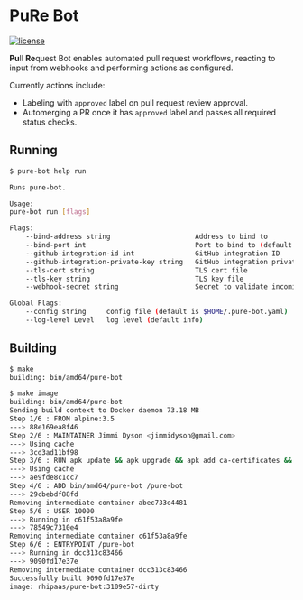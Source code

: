# PuRe Bot

[![license](https://img.shields.io/github/license/redhat-ipaas/pure-bot.svg)](https://raw.githubusercontent.com/redhat-ipaas/pure-bot/master/LICENSE)

**Pu**ll **Re**quest Bot enables automated pull request workflows, reacting to input from webhooks and
performing actions as configured.

Currently actions include:

* Labeling with `approved` label on pull request review approval.
* Automerging a PR once it has `approved` label and passes all required status checks.

## Running

```bash
$ pure-bot help run

Runs pure-bot.

Usage:
pure-bot run [flags]

Flags:
    --bind-address string                     Address to bind to
    --bind-port int                           Port to bind to (default 8080)
    --github-integration-id int               GitHub integration ID
    --github-integration-private-key string   GitHub integration private key file
    --tls-cert string                         TLS cert file
    --tls-key string                          TLS key file
    --webhook-secret string                   Secret to validate incoming webhooks

Global Flags:
    --config string     config file (default is $HOME/.pure-bot.yaml)
    --log-level Level   log level (default info)
```

## Building

```bash
$ make
building: bin/amd64/pure-bot

$ make image
building: bin/amd64/pure-bot
Sending build context to Docker daemon 73.18 MB
Step 1/6 : FROM alpine:3.5
---> 88e169ea8f46
Step 2/6 : MAINTAINER Jimmi Dyson <jimmidyson@gmail.com>
---> Using cache
---> 3cd3ad11bf98
Step 3/6 : RUN apk update && apk upgrade && apk add ca-certificates && rm -rf /var/cache/apk
---> Using cache
---> ae9fde8c1cc7
Step 4/6 : ADD bin/amd64/pure-bot /pure-bot
---> 29cbebdf88fd
Removing intermediate container abec733e4481
Step 5/6 : USER 10000
---> Running in c61f53a8a9fe
---> 78549c7310e4
Removing intermediate container c61f53a8a9fe
Step 6/6 : ENTRYPOINT /pure-bot
---> Running in dcc313c83466
---> 9090fd17e37e
Removing intermediate container dcc313c83466
Successfully built 9090fd17e37e
image: rhipaas/pure-bot:3109e57-dirty
```